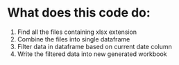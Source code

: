 # What does this code do: 

1) Find all the files containing xlsx extension
2) Combine the files into single dataframe
3) Filter data in dataframe based on current date column
4) Write the filtered data into new generated workbook

